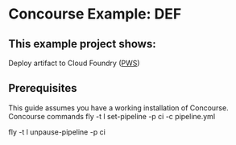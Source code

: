 # Concourse Example: DEF 

This example project shows:
-
 
Deploy artifact to Cloud Foundry ([PWS](http://run.pivotal.io))


## Prerequisites

This guide assumes you have a working installation of Concourse.  
Concourse commands
 fly -t l set-pipeline -p ci -c pipeline.yml

 fly -t l unpause-pipeline -p ci

